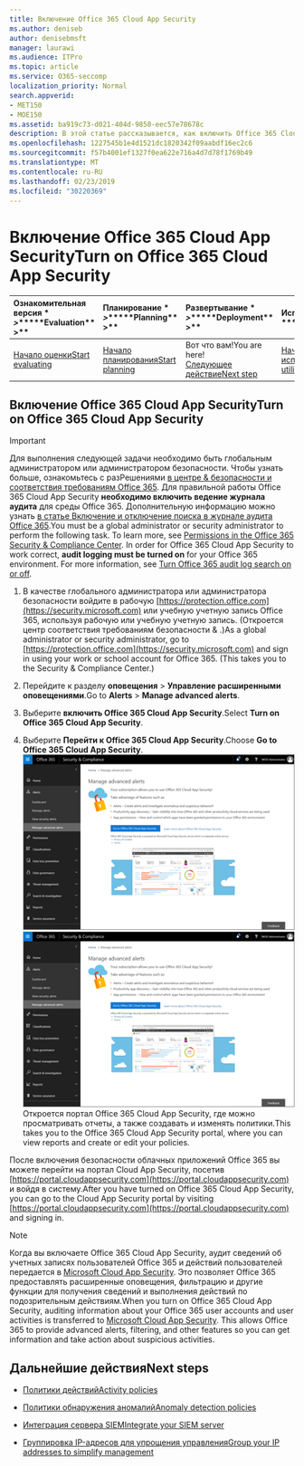 ```yaml
---
title: Включение Office 365 Cloud App Security
ms.author: deniseb
author: denisebmsft
manager: laurawi
ms.audience: ITPro
ms.topic: article
ms.service: O365-seccomp
localization_priority: Normal
search.appverid:
- MET150
- MOE150
ms.assetid: ba919c73-d021-404d-9850-eec57e78678c
description: В этой статье рассказывается, как включить Office 365 Cloud App Security, на платформе Cloud App Security в Microsoft Azure.
ms.openlocfilehash: 1227545b1e4d1521dc1820342f09aabdf16ec2c6
ms.sourcegitcommit: f57b4001ef1327f0ea622e716a4d7d78f1769b49
ms.translationtype: MT
ms.contentlocale: ru-RU
ms.lasthandoff: 02/23/2019
ms.locfileid: "30220369"
---
```

# <a name="turn-on-office-365-cloud-app-security"></a><span data-ttu-id="13755-103">Включение Office 365 Cloud App Security</span><span class="sxs-lookup"><span data-stu-id="13755-103">Turn on Office 365 Cloud App Security</span></span>
  
|<span data-ttu-id="13755-104">Ознакомительная версия \* *\>*\*</span><span class="sxs-lookup"><span data-stu-id="13755-104">\*\*\*\*Evaluation\*\* \>\*\*</span></span>|<span data-ttu-id="13755-105">Планирование \* *\>*\*</span><span class="sxs-lookup"><span data-stu-id="13755-105">\*\*\*\*Planning\*\* \>\*\*</span></span>|<span data-ttu-id="13755-106">Развертывание \* *\>*\*</span><span class="sxs-lookup"><span data-stu-id="13755-106">\*\*\*\*Deployment\*\* \>\*\*</span></span>|<span data-ttu-id="13755-107">Использование \* \* \* \*</span><span class="sxs-lookup"><span data-stu-id="13755-107">\*\*\*\*Utilization\*\*\*\*</span></span>|
|:-----|:-----|:-----|:-----|
|[<span data-ttu-id="13755-108">Начало оценки</span><span class="sxs-lookup"><span data-stu-id="13755-108">Start evaluating</span></span>](office-365-cas-overview.md) <br/> |[<span data-ttu-id="13755-109">Начало планирования</span><span class="sxs-lookup"><span data-stu-id="13755-109">Start planning</span></span>](get-ready-for-office-365-cas.md) <br/> |<span data-ttu-id="13755-110">Вот что вам!</span><span class="sxs-lookup"><span data-stu-id="13755-110">You are here!</span></span>  <br/> [<span data-ttu-id="13755-111">Следующее действие</span><span class="sxs-lookup"><span data-stu-id="13755-111">Next step</span></span>](activity-policies-and-alerts.md) <br/> |[<span data-ttu-id="13755-112">Начало использования</span><span class="sxs-lookup"><span data-stu-id="13755-112">Start utilizing</span></span>](utilization-activities-for-ocas.md) <br/> |
  
## <a name="turn-on-office-365-cloud-app-security"></a><span data-ttu-id="13755-113">Включение Office 365 Cloud App Security</span><span class="sxs-lookup"><span data-stu-id="13755-113">Turn on Office 365 Cloud App Security</span></span>

> [!IMPORTANT]
> <span data-ttu-id="13755-p101">Для выполнения следующей задачи необходимо быть глобальным администратором или администратором безопасности. Чтобы узнать больше, ознакомьтесь с разРешениями [в центре &amp; безопасности и соответствия требованиям Office 365](permissions-in-the-security-and-compliance-center.md). Для правильной работы Office 365 Cloud App Security **необходимо включить ведение журнала аудита** для среды Office 365. Дополнительную информацию можно узнать [в статье Включение и отключение поиска в журнале аудита Office 365](turn-audit-log-search-on-or-off.md).</span><span class="sxs-lookup"><span data-stu-id="13755-p101">You must be a global administrator or security administrator to perform the following task. To learn more, see [Permissions in the Office 365 Security &amp; Compliance Center](permissions-in-the-security-and-compliance-center.md). In order for Office 365 Cloud App Security to work correct, **audit logging must be turned on** for your Office 365 environment. For more information, see [Turn Office 365 audit log search on or off](turn-audit-log-search-on-or-off.md).</span></span> 
  
1. <span data-ttu-id="13755-p102">В качестве глобального администратора или администратора безопасности войдите в рабочую [https://protection.office.com](https://security.microsoft.com) или учебную учетную запись Office 365, используя рабочую или учебную учетную запись. (Откроется центр соответствия требованиям безопасности &amp; .)</span><span class="sxs-lookup"><span data-stu-id="13755-p102">As a global administrator or security administrator, go to [https://protection.office.com](https://security.microsoft.com) and sign in using your work or school account for Office 365. (This takes you to the Security &amp; Compliance Center.)</span></span> 
    
2. <span data-ttu-id="13755-120">Перейдите к разделу **оповещения** \> **Управление расширенными оповещениями**.</span><span class="sxs-lookup"><span data-stu-id="13755-120">Go to **Alerts** \> **Manage advanced alerts**.</span></span>
    
3. <span data-ttu-id="13755-121">Выберите **включить Office 365 Cloud App Security**.</span><span class="sxs-lookup"><span data-stu-id="13755-121">Select **Turn on Office 365 Cloud App Security**.</span></span>
    
4. <span data-ttu-id="13755-122">Выберите **Перейти к Office 365 Cloud App Security**.</span><span class="sxs-lookup"><span data-stu-id="13755-122">Choose **Go to Office 365 Cloud App Security**.</span></span><br/><span data-ttu-id="13755-123">![В центре безопасности &amp; и соответствия требованиям выберите Управление расширенными оповещениями для перехода к Office 365 Cloud App Security.](media/958632d4-03e3-4ade-8e22-d5509db6fca7.png)</span><span class="sxs-lookup"><span data-stu-id="13755-123">![In the Security &amp; Compliance Center, choose Manage Advanced Alerts to go to Office 365 Cloud App Security](media/958632d4-03e3-4ade-8e22-d5509db6fca7.png)</span></span><br/><span data-ttu-id="13755-124">Откроется портал Office 365 Cloud App Security, где можно просматривать отчеты, а также создавать и изменять политики.</span><span class="sxs-lookup"><span data-stu-id="13755-124">This takes you to the Office 365 Cloud App Security portal, where you can view reports and create or edit your policies.</span></span>

<span data-ttu-id="13755-125">После включения безопасности облачных приложений Office 365 вы можете перейти на портал Cloud App Security, посетив [https://portal.cloudappsecurity.com](https://portal.cloudappsecurity.com) и войдя в систему.</span><span class="sxs-lookup"><span data-stu-id="13755-125">After you have turned on Office 365 Cloud App Security, you can go to the Cloud App Security portal by visiting [https://portal.cloudappsecurity.com](https://portal.cloudappsecurity.com) and signing in.</span></span>
    
> [!NOTE]
> <span data-ttu-id="13755-p103">Когда вы включаете Office 365 Cloud App Security, аудит сведений об учетных записях пользователей Office 365 и действий пользователей передается в [Microsoft Cloud App Security](https://aka.ms/whatiscas). Это позволяет Office 365 предоставлять расширенные оповещения, фильтрацию и другие функции для получения сведений и выполнения действий по подозрительным действиям.</span><span class="sxs-lookup"><span data-stu-id="13755-p103">When you turn on Office 365 Cloud App Security, auditing information about your Office 365 user accounts and user activities is transferred to [Microsoft Cloud App Security](https://aka.ms/whatiscas). This allows Office 365 to provide advanced alerts, filtering, and other features so you can get information and take action about suspicious activities.</span></span> 
  
## <a name="next-steps"></a><span data-ttu-id="13755-128">Дальнейшие действия</span><span class="sxs-lookup"><span data-stu-id="13755-128">Next steps</span></span>

- [<span data-ttu-id="13755-129">Политики действий</span><span class="sxs-lookup"><span data-stu-id="13755-129">Activity policies</span></span>](activity-policies-and-alerts.md)
    
- [<span data-ttu-id="13755-130">Политики обнаружения аномалий</span><span class="sxs-lookup"><span data-stu-id="13755-130">Anomaly detection policies</span></span>](anomaly-detection-policies-in-ocas.md)
    
- [<span data-ttu-id="13755-131">Интеграция сервера SIEM</span><span class="sxs-lookup"><span data-stu-id="13755-131">Integrate your SIEM server</span></span>](integrate-your-siem-server-with-office-365-cas.md)
    
- [<span data-ttu-id="13755-132">Группировка IP-адресов для упрощения управления</span><span class="sxs-lookup"><span data-stu-id="13755-132">Group your IP addresses to simplify management</span></span>](group-your-ip-addresses-in-ocas.md)
    

